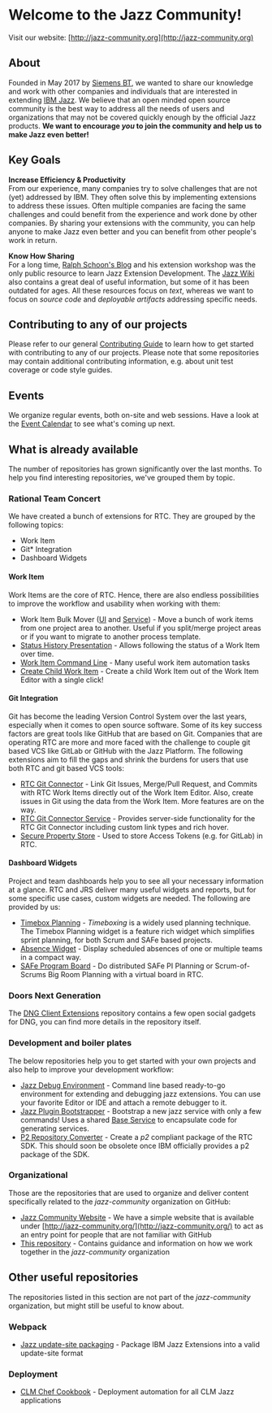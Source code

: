 # Welcome to the Jazz Community!
Visit our website: [http://jazz-community.org](http://jazz-community.org)

## About
Founded in May 2017 by [Siemens BT](https://siemens.com), we wanted to share our knowledge and work with other companies and individuals that are interested in extending [IBM Jazz](https://jazz.net/). We believe that an open minded open source community is the best way to address all the needs of users and organizations that may not be covered quickly enough by the official Jazz products. **We want to encourage _you_ to join the community and help us to make Jazz even better!**

## Key Goals
**Increase Efficiency & Productivity**<br>
From our experience, many companies try to solve challenges that are not (yet) addressed by IBM. They often solve this by implementing extensions to address these issues. Often multiple companies are facing the same challenges and could benefit from the experience and work done by other companies. By sharing your extensions with the community, you can help anyone to make Jazz even better and you can benefit from other people's work in return.

**Know How Sharing**<br>
For a long time, [Ralph Schoon's Blog](https://rsjazz.wordpress.com) and his extension workshop was the only public resource to learn Jazz Extension Development. The [Jazz Wiki](https://jazz.net/wiki) also contains a great deal of useful information, but some of it has been outdated for ages. All these resources focus on _text_, whereas we want to focus on *source code* and _deployable artifacts_ addressing specific needs.

## Contributing to any of our projects
Please refer to our general [Contributing Guide](CONTRIBUTING.md) to learn how to get started with contributing to any of our projects. Please note that some repositories may contain additional contributing information, e.g. about unit test coverage or code style guides.

## Events
We organize regular events, both on-site and web sessions. Have a look at the [Event Calendar](EVENTS.md) to see what's coming up next.

## What is already available
The number of repositories has grown significantly over the last months. To help you find interesting repositories, we've grouped them by topic.

### Rational Team Concert
We have created a bunch of extensions for RTC. They are grouped by the following topics:
- Work Item
- Git* Integration
- Dashboard Widgets

#### Work Item
Work Items are the core of RTC. Hence, there are also endless possibilities to improve the workflow and usability when working with them:
- Work Item Bulk Mover ([UI](https://github.com/jazz-community/rtc-workitem-bulk-mover-ui) and [Service](https://github.com/jazz-community/rtc-workitem-bulk-mover-service)) - Move a bunch of work items from one project area to another. Useful if you split/merge project areas or if you want to migrate to another process template.
- [Status History Presentation](https://github.com/jazz-community/rtc-statushistory-presentation) - Allows following the status of a Work Item over time.
- [Work Item Command Line](https://github.com/jazz-community/work-item-command-line) - Many useful work item automation tasks
- [Create Child Work Item](https://github.com/jazz-community/rtc-create-child-item-plugin) - Create a child Work Item out of the Work Item Editor with a single click!

#### Git Integration
Git has become the leading Version Control System over the last years, especially when it comes to open source software. Some of its key success factors are great tools like GitHub that are based on Git. Companies that are operating RTC are more and more faced with the challenge to couple git based VCS like GitLab or GitHub with the Jazz Platform.
The following extensions aim to fill the gaps and shrink the burdens for users that use both RTC and git based VCS tools:
- [RTC Git Connector](https://github.com/jazz-community/rtc-git-connector) - Link Git Issues, Merge/Pull Request, and Commits with RTC Work Items directly out of the Work Item Editor. Also, create issues in Git using the data from the Work Item. More features are on the way.
- [RTC Git Connector Service](https://github.com/jazz-community/rtc-git-connector-service) - Provides server-side functionality for the RTC Git Connector including custom link types and rich hover.
- [Secure Property Store](https://github.com/jazz-community/rtc-secure-user-property-store) - Used to store Access Tokens (e.g. for GitLab) in RTC.

#### Dashboard Widgets
Project and team dashboards help you to see all your necessary information at a glance. RTC and JRS deliver many useful widgets and reports, but for some specific use cases, custom widgets are needed. The following are provided by us:
- [Timebox Planning](https://github.com/jazz-community/rtc-timeboxplanning) - _Timeboxing_ is a widely used planning technique. The Timebox Planning widget is a feature rich widget which simplifies sprint planning, for both Scrum and SAFe based projects.
- [Absence Widget](https://github.com/jazz-community/rtc-absence-widget) - Display scheduled absences of one or multiple teams in a compact way.
- [SAFe Program Board](https://github.com/jazz-community/rtc-safe-programboard) - Do distributed SAFe PI Planning or Scrum-of-Scrums Big Room Planning with a virtual board in RTC.

### Doors Next Generation
The [DNG Client Extensions](https://github.com/jazz-community/dng-client-extensions) repository contains a few open social gadgets for DNG, you can find more details in the repository itself.

### Development and boiler plates
The below repositories help you to get started with your own projects and also help to improve your development workflow:
- [Jazz Debug Environment](https://github.com/jazz-community/jazz-debug-environment) - Command line based ready-to-go environment for extending and debugging jazz extensions. You can use your favorite Editor or IDE and attach a remote debugger to it.
- [Jazz Plugin Bootstrapper](https://github.com/jazz-community/jazz-plugin-maven-archetype) - Bootstrap a new jazz service with only a few commands! Uses a shared [Base Service](https://github.com/jazz-community/jazz-plugin-maven-archetype) to encapsulate code for generating services.
- [P2 Repository Converter](https://github.com/jazz-community/jazz-p2-repository-converter) - Create a _p2_ compliant package of the RTC SDK. This should soon be obsolete once IBM officially provides a p2 package of the SDK.

### Organizational
Those are the repositories that are used to organize and deliver content specifically related to the _jazz-community_ organization on GitHub:
- [Jazz Community Website](https://github.com/jazz-community/jazz-community.github.io) - We have a simple website that is available under [http://jazz-community.org/](http://jazz-community.org/) to act as an entry point for people that are not familiar with GitHub
- [This repository](https://github.com/jazz-community/welcome) - Contains guidance and information on how we work together in the _jazz-community_ organization

## Other useful repositories
The repositories listed in this section are not part of the _jazz-community_ organization, but might still be useful to know about.
### Webpack
- [Jazz update-site packaging](https://github.com/innerjoin/jazz-update-site-webpack-plugin) - Package IBM Jazz Extensions into a valid update-site format

### Deployment
- [CLM Chef Cookbook](https://github.com/depy-io/clm-chef-cookbook) - Deployment automation for all CLM Jazz applications  
